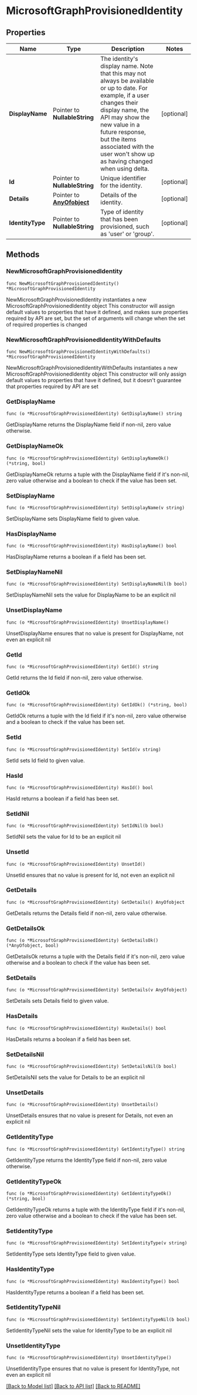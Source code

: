# MicrosoftGraphProvisionedIdentity

## Properties

Name | Type | Description | Notes
------------ | ------------- | ------------- | -------------
**DisplayName** | Pointer to **NullableString** | The identity&#39;s display name. Note that this may not always be available or up to date. For example, if a user changes their display name, the API may show the new value in a future response, but the items associated with the user won&#39;t show up as having changed when using delta. | [optional] 
**Id** | Pointer to **NullableString** | Unique identifier for the identity. | [optional] 
**Details** | Pointer to [**AnyOfobject**](anyOf&lt;object&gt;.md) | Details of the identity. | [optional] 
**IdentityType** | Pointer to **NullableString** | Type of identity that has been provisioned, such as &#39;user&#39; or &#39;group&#39;. | [optional] 

## Methods

### NewMicrosoftGraphProvisionedIdentity

`func NewMicrosoftGraphProvisionedIdentity() *MicrosoftGraphProvisionedIdentity`

NewMicrosoftGraphProvisionedIdentity instantiates a new MicrosoftGraphProvisionedIdentity object
This constructor will assign default values to properties that have it defined,
and makes sure properties required by API are set, but the set of arguments
will change when the set of required properties is changed

### NewMicrosoftGraphProvisionedIdentityWithDefaults

`func NewMicrosoftGraphProvisionedIdentityWithDefaults() *MicrosoftGraphProvisionedIdentity`

NewMicrosoftGraphProvisionedIdentityWithDefaults instantiates a new MicrosoftGraphProvisionedIdentity object
This constructor will only assign default values to properties that have it defined,
but it doesn't guarantee that properties required by API are set

### GetDisplayName

`func (o *MicrosoftGraphProvisionedIdentity) GetDisplayName() string`

GetDisplayName returns the DisplayName field if non-nil, zero value otherwise.

### GetDisplayNameOk

`func (o *MicrosoftGraphProvisionedIdentity) GetDisplayNameOk() (*string, bool)`

GetDisplayNameOk returns a tuple with the DisplayName field if it's non-nil, zero value otherwise
and a boolean to check if the value has been set.

### SetDisplayName

`func (o *MicrosoftGraphProvisionedIdentity) SetDisplayName(v string)`

SetDisplayName sets DisplayName field to given value.

### HasDisplayName

`func (o *MicrosoftGraphProvisionedIdentity) HasDisplayName() bool`

HasDisplayName returns a boolean if a field has been set.

### SetDisplayNameNil

`func (o *MicrosoftGraphProvisionedIdentity) SetDisplayNameNil(b bool)`

 SetDisplayNameNil sets the value for DisplayName to be an explicit nil

### UnsetDisplayName
`func (o *MicrosoftGraphProvisionedIdentity) UnsetDisplayName()`

UnsetDisplayName ensures that no value is present for DisplayName, not even an explicit nil
### GetId

`func (o *MicrosoftGraphProvisionedIdentity) GetId() string`

GetId returns the Id field if non-nil, zero value otherwise.

### GetIdOk

`func (o *MicrosoftGraphProvisionedIdentity) GetIdOk() (*string, bool)`

GetIdOk returns a tuple with the Id field if it's non-nil, zero value otherwise
and a boolean to check if the value has been set.

### SetId

`func (o *MicrosoftGraphProvisionedIdentity) SetId(v string)`

SetId sets Id field to given value.

### HasId

`func (o *MicrosoftGraphProvisionedIdentity) HasId() bool`

HasId returns a boolean if a field has been set.

### SetIdNil

`func (o *MicrosoftGraphProvisionedIdentity) SetIdNil(b bool)`

 SetIdNil sets the value for Id to be an explicit nil

### UnsetId
`func (o *MicrosoftGraphProvisionedIdentity) UnsetId()`

UnsetId ensures that no value is present for Id, not even an explicit nil
### GetDetails

`func (o *MicrosoftGraphProvisionedIdentity) GetDetails() AnyOfobject`

GetDetails returns the Details field if non-nil, zero value otherwise.

### GetDetailsOk

`func (o *MicrosoftGraphProvisionedIdentity) GetDetailsOk() (*AnyOfobject, bool)`

GetDetailsOk returns a tuple with the Details field if it's non-nil, zero value otherwise
and a boolean to check if the value has been set.

### SetDetails

`func (o *MicrosoftGraphProvisionedIdentity) SetDetails(v AnyOfobject)`

SetDetails sets Details field to given value.

### HasDetails

`func (o *MicrosoftGraphProvisionedIdentity) HasDetails() bool`

HasDetails returns a boolean if a field has been set.

### SetDetailsNil

`func (o *MicrosoftGraphProvisionedIdentity) SetDetailsNil(b bool)`

 SetDetailsNil sets the value for Details to be an explicit nil

### UnsetDetails
`func (o *MicrosoftGraphProvisionedIdentity) UnsetDetails()`

UnsetDetails ensures that no value is present for Details, not even an explicit nil
### GetIdentityType

`func (o *MicrosoftGraphProvisionedIdentity) GetIdentityType() string`

GetIdentityType returns the IdentityType field if non-nil, zero value otherwise.

### GetIdentityTypeOk

`func (o *MicrosoftGraphProvisionedIdentity) GetIdentityTypeOk() (*string, bool)`

GetIdentityTypeOk returns a tuple with the IdentityType field if it's non-nil, zero value otherwise
and a boolean to check if the value has been set.

### SetIdentityType

`func (o *MicrosoftGraphProvisionedIdentity) SetIdentityType(v string)`

SetIdentityType sets IdentityType field to given value.

### HasIdentityType

`func (o *MicrosoftGraphProvisionedIdentity) HasIdentityType() bool`

HasIdentityType returns a boolean if a field has been set.

### SetIdentityTypeNil

`func (o *MicrosoftGraphProvisionedIdentity) SetIdentityTypeNil(b bool)`

 SetIdentityTypeNil sets the value for IdentityType to be an explicit nil

### UnsetIdentityType
`func (o *MicrosoftGraphProvisionedIdentity) UnsetIdentityType()`

UnsetIdentityType ensures that no value is present for IdentityType, not even an explicit nil

[[Back to Model list]](../README.md#documentation-for-models) [[Back to API list]](../README.md#documentation-for-api-endpoints) [[Back to README]](../README.md)


